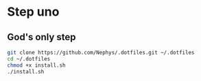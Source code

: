# Step uno
## God's only step
```sh
git clone https://github.com/Nephys/.dotfiles.git ~/.dotfiles
cd ~/.dotfiles
chmod +x install.sh
./install.sh
```
